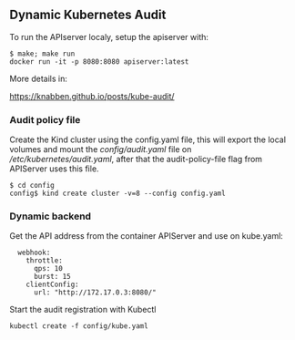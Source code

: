 Dynamic Kubernetes Audit
---

To run the APIserver localy, setup the apiserver with:

```
$ make; make run
docker run -it -p 8080:8080 apiserver:latest
``` 

More details in:

https://knabben.github.io/posts/kube-audit/

### Audit policy file

Create the Kind cluster using the config.yaml file, this will export the local volumes
and mount the *config/audit.yaml* file on */etc/kubernetes/audit.yaml*, after that
the audit-policy-file flag from APIServer uses this file. 

```
$ cd config
config$ kind create cluster -v=8 --config config.yaml
```

### Dynamic backend

Get the API address from the container APIServer and use on kube.yaml:

```  
  webhook:
    throttle:
      qps: 10
      burst: 15
    clientConfig:
      url: "http://172.17.0.3:8080/"
```

Start the audit registration with Kubectl 
```
kubectl create -f config/kube.yaml

```